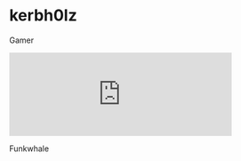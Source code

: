 # kerbh0lz

Gamer

<iframe title="Pixelfed Post Embed" src="https://pixelfed.de/p/kerbh0lz/872136911469012653/embed?caption=false&likes=false&layout=compact" class="pixelfed__embed" style="max-width: 100%; border: 0" width="400" allowfullscreen="allowfullscreen"></iframe><script async defer src="https://pixelfed.de/embed.js"></script>

Funkwhale